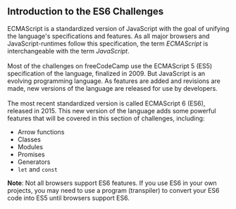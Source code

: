## Introduction to the ES6 Challenges

ECMAScript is a standardized version of JavaScript with the goal of unifying the language's specifications and features. As all major browsers and JavaScript-runtimes follow this specification, the term *ECMAScript* is interchangeable with the term *JavaScript*.<br><br>
Most of the challenges on freeCodeCamp use the ECMAScript 5 (ES5) specification of the language, finalized in 2009. But JavaScript is an evolving programming language. As features are added and revisions are made, new versions of the language are released for use by developers.<br><br>
The most recent standardized version is called ECMAScript 6 (ES6), released in 2015. This new version of the language adds some powerful features that will be covered in this section of challenges, including:
* Arrow functions
* Classes
* Modules
* Promises
* Generators
* `let` and `const`

**Note**: Not all browsers support ES6 features. If you use ES6 in your own projects, you may need to use a program (transpiler) to convert your ES6 code into ES5 until browsers support ES6.
